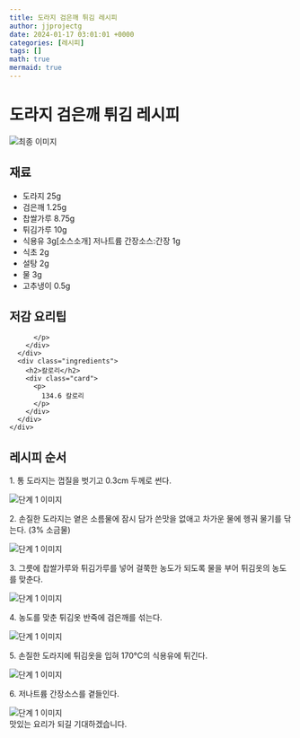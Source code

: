 ```yaml
---
title: 도라지 검은깨 튀김 레시피
author: jjprojectg
date: 2024-01-17 03:01:01 +0000
categories: [레시피]
tags: []
math: true
mermaid: true
---
```

<meta name="og:type" content="website"/>
<meta charset="UTF-8"/>
<div class="header">
  <h1>도라지 검은깨 튀김 레시피</h1>
</div>

<div class="container my-4">
  <div class="row">
    <div class="col-12 col-md-6">
      <div class="recipe-image">
        <img src="http://www.foodsafetykorea.go.kr/uploadimg/20141117/20141117053411_1416213251151.jpg" class="step-image" alt="최종 이미지"/>
      </div>
    </div>
    <div class="col-12 col-md-6">
      <div class="ingredients">
        <h2>재료</h2>
        <ul class="card">
          <li> 도라지 25g </li>
          <li>  검은깨 1.25g </li>
          <li>  찹쌀가루 8.75g </li>
          <li>  튀김가루 10g </li>
          <li>  식용유 3g[소스소개] 저나트륨 간장소스:간장 1g </li>
          <li>  식초 2g </li>
          <li>  설탕 2g </li>
          <li>  물 3g </li>
          <li>  고추냉이 0.5g </li>
</ul>
      </div>
    </div>
    <div class="col-12 col-md-6">
      <div class="ingredients">
        <h2>저감 요리팁</h2>
        <div class="card"> 
          <p>
            
          </p>
        </div>
      </div>
      <div class="ingredients">
        <h2>칼로리</h2>
        <div class="card"> 
          <p>
            134.6 칼로리
          </p>
        </div>
      </div>
    </div>
  </div>

  <h2 class="my-4">레시피 순서</h2>
  <div class="card recipe-card">
    <div class="card-body recipe-step">
      <p class="card-text step-description">1. 통 도라지는 껍질을 벗기고 0.3cm 두께로 썬다.</p>
      <img src="http://www.foodsafetykorea.go.kr/uploadimg/cook/814-1.jpg" alt="단계 1 이미지" class="step-image"/>
    </div>
  </div>
  <div class="card recipe-card">
    <div class="card-body recipe-step">
      <p class="card-text step-description">2. 손질한 도라지는 옅은 소름물에 잠시 담가 쓴맛을 없애고 차가운 물에 헹궈 물기를 닦는다. (3% 소금물)</p>
      <img src="http://www.foodsafetykorea.go.kr/uploadimg/cook/814-2.jpg" alt="단계 1 이미지" class="step-image"/>
    </div>
  </div>
  <div class="card recipe-card">
    <div class="card-body recipe-step">
      <p class="card-text step-description">3. 그릇에 찹쌀가루와 튀김가루를 넣어 걸쭉한 농도가 되도록 물을 부어 튀김옷의 농도를 맞춘다.</p>
      <img src="http://www.foodsafetykorea.go.kr/uploadimg/cook/814-3.jpg" alt="단계 1 이미지" class="step-image"/>
    </div>
  </div>
  <div class="card recipe-card">
    <div class="card-body recipe-step">
      <p class="card-text step-description">4. 농도를 맞춘 튀김옷 반죽에 검은깨를 섞는다.</p>
      <img src="http://www.foodsafetykorea.go.kr/uploadimg/cook/814-4.jpg" alt="단계 1 이미지" class="step-image"/>
    </div>
  </div>
  <div class="card recipe-card">
    <div class="card-body recipe-step">
      <p class="card-text step-description">5. 손질한 도라지에 튀김옷을 입혀 170℃의 식용유에 튀긴다.</p>
      <img src="http://www.foodsafetykorea.go.kr/uploadimg/cook/814-5.jpg" alt="단계 1 이미지" class="step-image"/>
    </div>
  </div>
  <div class="card recipe-card">
    <div class="card-body recipe-step">
      <p class="card-text step-description">6. 저나트륨 간장소스를 곁들인다.</p>
      <img src="http://www.foodsafetykorea.go.kr/uploadimg/cook/814-6.jpg" alt="단계 1 이미지" class="step-image"/>
    </div>
  </div>

</div>
맛있는 요리가 되길 기대하겠습니다.
